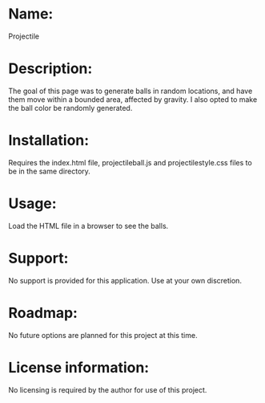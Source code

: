 # Name:

Projectile

# Description:

The goal of this page was to generate balls in random locations, and have them move within a bounded area, affected by gravity.
I also opted to make the ball color be randomly generated.

# Installation:

Requires the index.html file, projectileball.js and projectilestyle.css files to be in the same directory.

# Usage:

Load the HTML file in a browser to see the balls.

# Support:

No support is provided for this application.  Use at your own discretion.

# Roadmap:

No future options are planned for this project at this time.

# License information:

No licensing is required by the author for use of this project.
